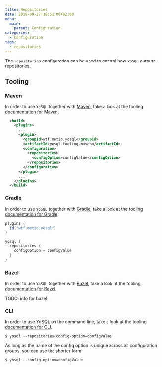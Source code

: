 ```yaml
---
title: Repositories
date: 2019-09-27T18:51:08+02:00
menu:
  main:
    parent: Configuration
categories:
  - Configuration
tags:
  - repositories
---
```


The `repositories` configuration can be used to control how `YoSQL` outputs repositories.

## Tooling

### Maven

In order to use `YoSQL` together with [Maven](https://maven.apache.org/), take a look at the tooling [documentation
for Maven](../../tooling/maven).

```xml
  <build>
    <plugins>
      ...
      <plugin>
        <groupId>wtf.metio.yosql</groupId>
        <artifactId>yosql-tooling-maven</artifactId>
        <configuration>
          <repositories>
            <configOption>configValue</configOption>
          </repositories>
        </configuration>
      </plugin>
      ...
    </plugins>
  </build>
```

### Gradle

In order to use `YoSQL` together with [Gradle](https://gradle.org/), take a look at the tooling [documentation for Gradle](../tooling/gradle).

```groovy
plugins {
  id("wtf.metio.yosql")
}

yosql {
  repositories {
    configOption = configValue
  }
}
```

### Bazel

In order to use `YoSQL` together with [Bazel](https://bazel.build/), take a look at the tooling [documentation for
Bazel](../tooling/bazel).

TODO: info for bazel

### CLI

In order to use YoSQL on the command line, take a look at the tooling [documentation for CLI](../tooling/cli).

```shell
$ yosql --repositories-config-option=configValue
```

As long as the name of the config option is unique across all configuration groups, you can use the shorter form:

```shell
$ yosql --config-option=configValue
```
